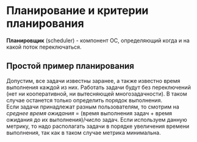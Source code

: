 # Планирование и критерии планирования  
**Планировщик** (scheduler) - компонент ОС, определяющий когда и на какой поток переключаться.  
## Простой пример планирования  
Допустим, все задачи известны заранее, а также известно время выполнения каждой из них. Работать задачи будут без переключений (нет ни кооперативной, ни вытесняющей 
многозадачности). В таком случае останется только определить порядок выполнения.  
Если задачи принадлежат разным пользователям, то смотрим на *среднее время ожидания* = (время выполнения задач + время ожидания до их выполнения)/число задач. 
Если используем данную метрику, то надо располагать задачи в порядке увеличения времени выполнения, так как в таком случае метрика минимальна.
